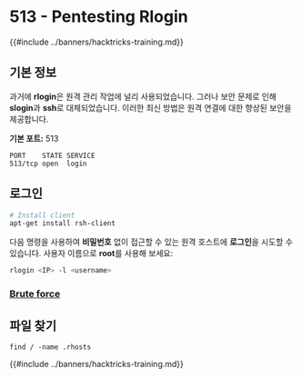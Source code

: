 # 513 - Pentesting Rlogin

{{#include ../banners/hacktricks-training.md}}


## 기본 정보

과거에 **rlogin**은 원격 관리 작업에 널리 사용되었습니다. 그러나 보안 문제로 인해 **slogin**과 **ssh**로 대체되었습니다. 이러한 최신 방법은 원격 연결에 대한 향상된 보안을 제공합니다.

**기본 포트:** 513
```
PORT    STATE SERVICE
513/tcp open  login
```
## **로그인**
```bash
# Install client
apt-get install rsh-client
```
다음 명령을 사용하여 **비밀번호** 없이 접근할 수 있는 원격 호스트에 **로그인**을 시도할 수 있습니다. 사용자 이름으로 **root**를 사용해 보세요:
```bash
rlogin <IP> -l <username>
```
### [Brute force](../generic-hacking/brute-force.md#rlogin)

## 파일 찾기
```
find / -name .rhosts
```
{{#include ../banners/hacktricks-training.md}}
